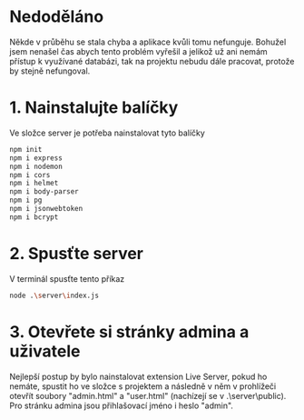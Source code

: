 # Nedoděláno
Někde v průběhu se stala chyba a aplikace kvůli tomu nefunguje. Bohužel jsem nenašel čas abych tento problém vyřešil a jelikož už ani nemám přístup k využívané databázi, tak na projektu nebudu dále pracovat, protože by stejně nefungoval.

# 1. Nainstalujte balíčky
Ve složce server je potřeba nainstalovat tyto balíčky
```bash
npm init
npm i express
npm i nodemon
npm i cors
npm i helmet
npm i body-parser
npm i pg
npm i jsonwebtoken
npm i bcrypt
```
# 2. Spusťte server
V terminál spusťte tento příkaz
```bash
node .\server\index.js
```
# 3. Otevřete si stránky admina a uživatele
Nejlepší postup by bylo nainstalovat extension Live Server, pokud ho nemáte, spustit ho ve složce s projektem a následně v něm v prohlížeči otevřít soubory "admin.html" a "user.html" (nachízejí se v .\server\public).
Pro stránku admina jsou přihlašovací jméno i heslo "admin".
